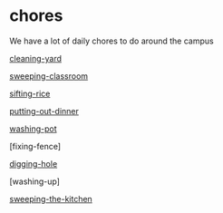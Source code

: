 # chores
We have a lot of daily chores to do around the campus


[cleaning-yard](https://github.com/onja-madagascar/chores/blob/master/cleaning-yard.md)

[sweeping-classroom](https://github.com/onja-madagascar/chores/blob/master/sweeping-classroom.md)

[sifting-rice](https://github.com/onja-madagascar/chores/blob/master/digging-hole.mdsifting-rice.md)

[putting-out-dinner](https://github.com/onja-madagascar/chores/blob/master/putting-out-dinner.md)

[washing-pot](https://github.com/onja-madagascar/chores/blob/master/washing-pot.md)

[fixing-fence]

[digging-hole](https://github.com/onja-madagascar/chores/blob/master/digging-hole.md)

[washing-up]

[sweeping-the-kitchen](https://github.com/onja-madagascar/chores/blob/master/updated-the-sweeping-the-kichen-chore.md)

